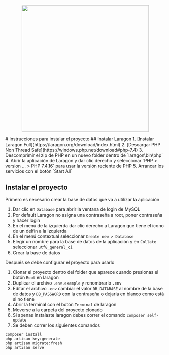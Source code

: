 <p align="center"><a href="#"><img src="https://raw.githubusercontent.com/laravel/art/master/logo-lockup/5%20SVG/2%20CMYK/1%20Full%20Color/laravel-logolockup-cmyk-red.svg" width="400"></a></p>
# Instrucciones para instalar el proyecto
## Instalar Laragon
1. [Instalar Laragon Full](https://laragon.org/download/index.html)
2. [Descargar PHP Non Thread Safe](https://windows.php.net/download#php-7.4)
3. Descomprimir el zip de PHP en un nuevo folder dentro de `laragon\bin\php`
4. Abrir la aplicación de Laragon y dar clic derecho y seleccionar `PHP > version ... > PHP 7.4.16` para usar la versión reciente de PHP
5. Arrancar los servicios con el botón `Start All`

## Instalar el proyecto
Primero es necesario crear la base de datos que va a utilizar la aplicación
1. Dar clic en `Database` para abrir la ventana de login de MySQL
2. Por default Laragon no asigna una contraseña a root, poner contraseña y hacer login
3. En el menú de la izquierda dar clic derecho a Laragon que tiene el ícono de un delfin a la izquierda
4. En el menú contextual seleccionar `Create new > Database`
5. Elegir un nombre para la base de datos de la aplicación y en `Collate` seleccionar `utf8_general_ci`
6. Crear la base de datos 

Después se debe configurar el proyecto para usarlo
1. Clonar el proyecto dentro del folder que aparece cuando presionas el botón `Root` en laragon
2. Duplicar el archivo `.env.example` y renombrarlo `.env`
3. Editar el archivo `.env` cambiar el valor `DB_DATABASE` al nombre de la base de datos y `DB_PASSWORD` con la contraseña o dejarla en blanco como está si no tiene
4. Abrir la terminal con el botón `Terminal` de laragon
5. Moverse a la carpeta del proyecto clonado
6. Si apenas instalaste laragon debes correr el comando `composer self-update`
7. Se deben correr los siguientes comandos
```
composer install
php artisan key:generate
php artisan migrate:fresh
php artisan serve
```
